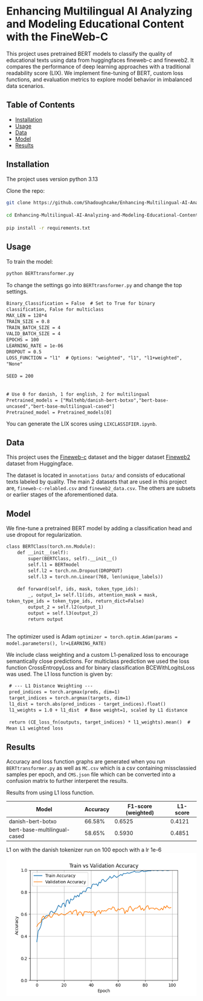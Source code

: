 # Enhancing Multilingual AI Analyzing and Modeling Educational Content with the FineWeb-C


This project uses pretrained BERT models to classify the quality of educational texts using data from huggingfaces fineweb-c and fineweb2. It compares the performance of deep learning approaches with a traditional readability score (LIX). We implement fine-tuning of BERT, custom loss functions, and evaluation metrics to explore model behavior in imbalanced data scenarios.

## Table of Contents
- [Installation](#installation)
- [Usage](#usage)
- [Data](#data)
- [Model](#model)
- [Results](#results)

## Installation
The project uses version python 3.13

Clone the repo:
```bash
git clone https://github.com/Shadoughcake/Enhancing-Multilingual-AI-Analyzing-and-Modeling-Educational-Content-with-the-FineWeb-C.git

cd Enhancing-Multilingual-AI-Analyzing-and-Modeling-Educational-Content-with-the-FineWeb-C

pip install -r requirements.txt
 ```
 

## Usage
To train the model:
```bash
python BERTtransformer.py
```

To change the settings go into `BERTtransformer.py` and change the top settings.
```
Binary_Classification = False  # Set to True for binary classification, False for multiclass
MAX_LEN = 128*4
TRAIN_SIZE = 0.8
TRAIN_BATCH_SIZE = 4
VALID_BATCH_SIZE = 4
EPOCHS = 100
LEARNING_RATE = 1e-06
DROPOUT = 0.5
LOSS_FUNCTION = "l1"  # Options: "weighted", "l1", "l1+weighted", "None"

SEED = 200


# Use 0 for danish, 1 for english, 2 for multilingual
Pretrained_models = ["Maltehb/danish-bert-botxo","bert-base-uncased","bert-base-multilingual-cased"]
Pretrained_model = Pretrained_models[0]

```
You can generate the LIX scores using `LIXCLASSIFIER.ipynb`.


## Data
This project uses the [Fineweb-c](https://huggingface.co/datasets/data-is-better-together/fineweb-c#fineweb-c-educational-content-in-many-languages-labelled-by-the-community) dataset and the bigger dataset [Fineweb2](https://huggingface.co/datasets/HuggingFaceFW/fineweb-2) dataset from Huggingface.


The dataset is located in `annotations Data/` and consists of educational texts labeled by quality. 
The main 2 datasets that are used in this project are, `fineweb-c-relabled.csv` and `fineweb2_data.csv`. The others are subsets or earlier stages of the aforementioned data.








## Model

We fine-tune a pretrained BERT model by adding a classification head and use dropout for regularization.
```
class BERTClass(torch.nn.Module):
    def __init__(self):
        super(BERTClass, self).__init__()
        self.l1 = BERTmodel
        self.l2 = torch.nn.Dropout(DROPOUT)
        self.l3 = torch.nn.Linear(768, len(unique_labels))

    def forward(self, ids, mask, token_type_ids):
        _, output_1= self.l1(ids, attention_mask = mask, token_type_ids = token_type_ids, return_dict=False)
        output_2 = self.l2(output_1)
        output = self.l3(output_2)
        return output
 
```
The optimizer used is Adam `optimizer = torch.optim.Adam(params =  model.parameters(), lr=LEARNING_RATE)`


We include class weighting and a custom L1-penalized loss to encourage semantically close predictions.
For multiclass prediction we used the loss function CrossEntropyLoss and for binary classification BCEWithLogitsLoss was used. The L1 loss function is given by:
```
 # --- L1 Distance Weighting ---
 pred_indices = torch.argmax(preds, dim=1)
 target_indices = torch.argmax(targets, dim=1)
 l1_dist = torch.abs(pred_indices - target_indices).float()
 l1_weights = 1.0 + l1_dist  # Base weight=1, scaled by L1 distance

 return (CE_loss_fn(outputs, target_indices) * l1_weights).mean()  # Mean L1 weighted loss
```



## Results
Accuracy and loss function graphs are generated when you run `BERTtransformer.py` as well as `MC.csv` which is a csv containing missclassied samples per epoch, and `CMS.json` file which can be converted into a confusion matrix to further interperet the results.

Results from using L1 loss function.

| Model | Accuracy | F1-score (weighted) | L1-score |
|-------|----------|------------------|----|
| danish-bert-botxo | 66.58% | 0.6525 | 0.4121|
| bert-base-multilingual-cased	| 58.65% | 0.5930 | 0.4851 |

L1 on with the danish tokenizer run on 100 epoch with a lr 1e-6
![Custom loss formula](Results/DanishL1/ACCURACY_DK_finalL1.png)





